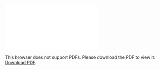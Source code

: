 <object data="christ-in-song/CIS1908pdfs/039.pdf" type="application/pdf" width="100%" height="1024px">
    <embed src="christ-in-song/CIS1908pdfs/039.pdf">
        <p>This browser does not support PDFs. Please download the PDF to view it: <a href="christ-in-song/CIS1908pdfs/039.pdf">Download PDF</a>.</p>
    </embed>
</object>

